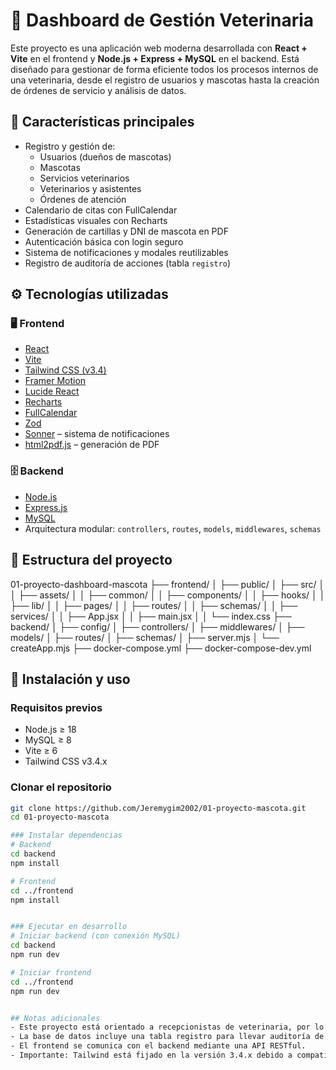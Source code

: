 # 🐾 Dashboard de Gestión Veterinaria

Este proyecto es una aplicación web moderna desarrollada con **React + Vite** en el frontend y **Node.js + Express + MySQL** en el backend. Está diseñado para gestionar de forma eficiente todos los procesos internos de una veterinaria, desde el registro de usuarios y mascotas hasta la creación de órdenes de servicio y análisis de datos.

## 🚀 Características principales

- Registro y gestión de:
  - Usuarios (dueños de mascotas)
  - Mascotas
  - Servicios veterinarios
  - Veterinarios y asistentes
  - Órdenes de atención
- Calendario de citas con FullCalendar
- Estadísticas visuales con Recharts
- Generación de cartillas y DNI de mascota en PDF
- Autenticación básica con login seguro
- Sistema de notificaciones y modales reutilizables
- Registro de auditoría de acciones (tabla `registro`)

## ⚙️ Tecnologías utilizadas

### 🖥️ Frontend

- [React](https://reactjs.org/)
- [Vite](https://vitejs.dev/)
- [Tailwind CSS (v3.4)](https://tailwindcss.com/)
- [Framer Motion](https://www.framer.com/motion/)
- [Lucide React](https://lucide.dev/)
- [Recharts](https://recharts.org/)
- [FullCalendar](https://fullcalendar.io/)
- [Zod](https://zod.dev/)
- [Sonner](https://sonner.emilkowal.dev/) – sistema de notificaciones
- [html2pdf.js](https://www.npmjs.com/package/html2pdf.js) – generación de PDF

### 🗄️ Backend

- [Node.js](https://nodejs.org/)
- [Express.js](https://expressjs.com/)
- [MySQL](https://www.mysql.com/)
- Arquitectura modular: `controllers`, `routes`, `models`, `middlewares`, `schemas`

## 📁 Estructura del proyecto

01-proyecto-dashboard-mascota
├── frontend/
│ ├── public/
│ ├── src/
│ │ ├── assets/
│ │ ├── common/
│ │ ├── components/
│ │ ├── hooks/
│ │ ├── lib/
│ │ ├── pages/
│ │ ├── routes/
│ │ ├── schemas/
│ │ ├── services/
│ │ ├── App.jsx
│ │ ├── main.jsx
│ │ └── index.css
├── backend/
│ ├── config/
│ ├── controllers/
│ ├── middlewares/
│ ├── models/
│ ├── routes/
│ ├── schemas/
│ ├── server.mjs
│ └── createApp.mjs
├── docker-compose.yml
├── docker-compose-dev.yml

## 🧪 Instalación y uso

### Requisitos previos

- Node.js ≥ 18
- MySQL ≥ 8
- Vite ≥ 6
- Tailwind CSS v3.4.x

### Clonar el repositorio

```bash
git clone https://github.com/Jeremygim2002/01-proyecto-mascota.git
cd 01-proyecto-mascota

### Instalar dependencias
# Backend
cd backend
npm install

# Frontend
cd ../frontend
npm install


### Ejecutar en desarrollo
# Iniciar backend (con conexión MySQL)
cd backend
npm run dev

# Iniciar frontend
cd ../frontend
npm run dev


## Notas adicionales
- Este proyecto está orientado a recepcionistas de veterinaria, por lo que solo hay una cuenta de acceso.
- La base de datos incluye una tabla registro para llevar auditoría de todas las acciones.
- El frontend se comunica con el backend mediante una API RESTful.
- Importante: Tailwind está fijado en la versión 3.4.x debido a compatibilidades con estilos personalizados ya implementados.